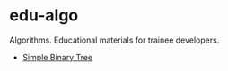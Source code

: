 # edu-algo
Algorithms. Educational materials for trainee developers.

* [Simple Binary Tree](/src/main/java/dev/sb/edu/algo/trees/SimpleBinaryTree.java)
